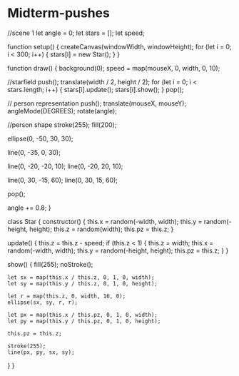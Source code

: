 # Midterm-pushes
//scene 1
let angle = 0;
let stars = [];
let speed;

function setup() {
  createCanvas(windowWidth, windowHeight);
  for (let i = 0; i < 300; i++) {
    stars[i] = new Star();
  }
}

function draw() {
  background(0);
  speed = map(mouseX, 0, width, 0, 10);

  //starfield
  push();
  translate(width / 2, height / 2);
  for (let i = 0; i < stars.length; i++) {
    stars[i].update();
    stars[i].show();
  }
  pop();

  // person representation
  push();
  translate(mouseX, mouseY);
  angleMode(DEGREES);
  rotate(angle);

  //person shape
  stroke(255);
  fill(200);

  ellipse(0, -50, 30, 30);

  line(0, -35, 0, 30);

  line(0, -20, -20, 10);
  line(0, -20, 20, 10);

  line(0, 30, -15, 60);
  line(0, 30, 15, 60);

  pop();

  angle += 0.8;
}

class Star {
  constructor() {
    this.x = random(-width, width);
    this.y = random(-height, height);
    this.z = random(width);
    this.pz = this.z;
  }

  update() {
    this.z = this.z - speed;
    if (this.z < 1) {
      this.z = width;
      this.x = random(-width, width);
      this.y = random(-height, height);
      this.pz = this.z;
    }
  }

  show() {
    fill(255);
    noStroke();

    let sx = map(this.x / this.z, 0, 1, 0, width);
    let sy = map(this.y / this.z, 0, 1, 0, height);

    let r = map(this.z, 0, width, 16, 0);
    ellipse(sx, sy, r, r);

    let px = map(this.x / this.pz, 0, 1, 0, width);
    let py = map(this.y / this.pz, 0, 1, 0, height);

    this.pz = this.z;

    stroke(255);
    line(px, py, sx, sy);
  }
}
